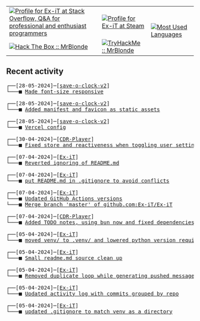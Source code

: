 <table>
    <tr>
        <td>
            <a href="https://stackoverflow.com/users/3351720/ex-it">
                <img alt="Profile for Ex-iT at Stack Overflow, Q&amp;A for professional and enthusiast programmers" src="https://stackoverflow.com/users/flair/3351720.png?theme=dark" />
            </a>
        </td>
        <td>
            <a href="https://steamcommunity.com/id/Ex-iT">
                <img alt="Profile for Ex-iT at Steam" src="https://steamcommunity-a.akamaihd.net/public/shared/images/header/globalheader_logo.png" />
            </a>
        </td>
        <td rowspan="2">
            <a href="https://github.com/Ex-iT/">
                <img alt="Most Used Languages" src="https://github-readme-stats.vercel.app/api/top-langs/?username=ex-it&layout=compact&theme=algolia" />
            </a>
        </td>
    </tr>
    <tr>
        <td>
            <a href="https://app.hackthebox.eu/profile/169430">
                <img alt="Hack The Box :: MrBlonde" src="https://www.hackthebox.eu/badge/image/169430" />
            </a>
        </td>
        <td>
            <a href="https://tryhackme.com/p/MrBlonde/">
                <img alt="TryHackMe :: MrBlonde" src="https://tryhackme-badges.s3.amazonaws.com/MrBlonde.png" />
            </a>
        </td>
    </tr>
</table>

<h2>Recent activity</h2>

<pre>
┌──[28-05-2024]─[<a href="https://github.com/Ex-iT/save-o-clock-v2">save-o-clock-v2</a>]
└───■ <a href="https://github.com/Ex-iT/save-o-clock-v2/commit/99f1f3f4fe6409856147c8b282943f4d73db0266">Made font-size responsive</a><br />
┌──[28-05-2024]─[<a href="https://github.com/Ex-iT/save-o-clock-v2">save-o-clock-v2</a>]
└───■ <a href="https://github.com/Ex-iT/save-o-clock-v2/commit/8f8d5f82f84e0e49d1d7a9d8390bcd474eb150df">Added manifest and favicon as static assets</a><br />
┌──[28-05-2024]─[<a href="https://github.com/Ex-iT/save-o-clock-v2">save-o-clock-v2</a>]
└───■ <a href="https://github.com/Ex-iT/save-o-clock-v2/commit/9799369665a8f200041ea933fe8755237e55f213">Vercel config</a><br />
┌──[30-04-2024]─[<a href="https://github.com/Ex-iT/CDR-Player">CDR-Player</a>]
└───■ <a href="https://github.com/Ex-iT/CDR-Player/commit/d62bc43e245de2ee355f54c881bf506fb1c75cca">Fixed store and reactiveness when toggling user settings</a><br />
┌──[07-04-2024]─[<a href="https://github.com/Ex-iT/Ex-iT">Ex-iT</a>]
└───■ <a href="https://github.com/Ex-iT/Ex-iT/commit/931f1bd937e584fd35b562b973d50027b2348487">Reverted ignoring of README.md</a><br />
┌──[07-04-2024]─[<a href="https://github.com/Ex-iT/Ex-iT">Ex-iT</a>]
└───■ <a href="https://github.com/Ex-iT/Ex-iT/commit/cdd05024a6bb62162955a24f3c04dd9f03b6c45a">put README.md in .gitignore to avoid conflicts</a><br />
┌──[07-04-2024]─[<a href="https://github.com/Ex-iT/Ex-iT">Ex-iT</a>]
└───■ <a href="https://github.com/Ex-iT/Ex-iT/commit/c2c04433efdec5bca82672d15d10094ab6d1f81a">Updated GitHub Actions versions</a>
└───■ <a href="https://github.com/Ex-iT/Ex-iT/commit/993c8d7a766813a0d7e65a31b0d5115ac7c17f29">Merge branch 'master' of github.com:Ex-iT/Ex-iT</a><br />
┌──[07-04-2024]─[<a href="https://github.com/Ex-iT/CDR-Player">CDR-Player</a>]
└───■ <a href="https://github.com/Ex-iT/CDR-Player/commit/1e07b00122126f9478d33aa8d19b8d75cbc5a847">Added TODO notes, using bun now and fixed dependencies</a><br />
┌──[05-04-2024]─[<a href="https://github.com/Ex-iT/Ex-iT">Ex-iT</a>]
└───■ <a href="https://github.com/Ex-iT/Ex-iT/commit/ad2f131e1600feb6ba6129789596aa0cc4f28a0a">moved venv/ to .venv/ and lowered python version requirement</a><br />
┌──[05-04-2024]─[<a href="https://github.com/Ex-iT/Ex-iT">Ex-iT</a>]
└───■ <a href="https://github.com/Ex-iT/Ex-iT/commit/df7190c11ef44bea6f873b3789f498defc91de18">Small readme.md source clean up</a><br />
┌──[05-04-2024]─[<a href="https://github.com/Ex-iT/Ex-iT">Ex-iT</a>]
└───■ <a href="https://github.com/Ex-iT/Ex-iT/commit/c7064375a917790249149f70aae0c9a7a9927c52">Removed duplicate loop while generating pushed messages</a><br />
┌──[05-04-2024]─[<a href="https://github.com/Ex-iT/Ex-iT">Ex-iT</a>]
└───■ <a href="https://github.com/Ex-iT/Ex-iT/commit/e42ccfd95415b0d2344adbfadeab4e3d775421fe">Updated activity log with commits grouped by repo</a><br />
┌──[05-04-2024]─[<a href="https://github.com/Ex-iT/Ex-iT">Ex-iT</a>]
└───■ <a href="https://github.com/Ex-iT/Ex-iT/commit/a64b9d6c0afb72dcb5c1d3d1225971ccf231cd64">updated .gitignore to match venv as a directory</a><br />
</pre>